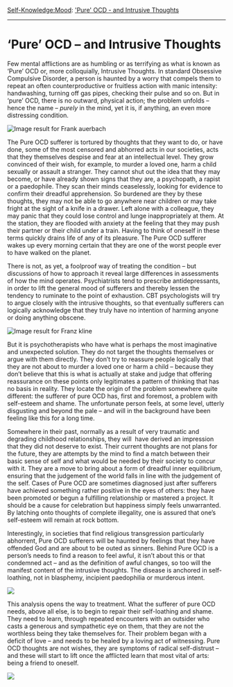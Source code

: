 [Self-Knowledge:](https://www.theschooloflife.com/thebookoflife/category/self-knowledge/)[Mood](https://www.theschooloflife.com/thebookoflife/category/self-knowledge/mood/): ['Pure' OCD - and Intrusive Thoughts](https://www.theschooloflife.com/thebookoflife/pure-ocd-and-intrusive-thoughts/)

* * *

# ‘Pure’ OCD – and Intrusive Thoughts

Few mental afflictions are as humbling or as terrifying as what is known as ‘Pure’ OCD or, more colloquially, Intrusive Thoughts. In standard Obsessive Compulsive Disorder, a person is haunted by a worry that compels them to repeat an often counterproductive or fruitless action with manic intensity: handwashing, turning off gas pipes, checking their pulse and so on. But in ‘pure’ OCD, there is no outward, physical action; the problem unfolds – hence the name – _purely_ in the mind, yet it is, if anything, an even more distressing condition.

![Image result for Frank auerbach](https://media.wsimag.com/attachments/868f2aa9d40404babb07fe119d4ad08cafb01ca8/store/fill/1090/613/dae727197e905770d8454320177f5c42cfb12ebf7b58050a7c35d0423f7d/Frank-Auerbach-EOW-Nude-Lying-on-her-Back-1959-c-Frank-Auerbach-courtesy-Marlborough-Fine-Art.jpg)

The Pure OCD sufferer is tortured by thoughts that they want to do, or have done, some of the most censored and abhorred acts in our societies, acts that they themselves despise and fear at an intellectual level. They grow convinced of their wish, for example, to murder a loved one, harm a child sexually or assault a stranger. They cannot shut out the idea that they may become, or have already shown signs that they are, a psychopath, a rapist or a paedophile. They scan their minds ceaselessly, looking for evidence to confirm their dreadful apprehension. So burdened are they by these thoughts, they may not be able to go anywhere near children or may take fright at the sight of a knife in a drawer. Left alone with a colleague, they may panic that they could lose control and lunge inappropriately at them. At the station, they are flooded with anxiety at the feeling that they may push their partner or their child under a train. Having to think of oneself in these terms quickly drains life of any of its pleasure. The Pure OCD sufferer wakes up every morning certain that they are one of the worst people ever to have walked on the planet.

There is not, as yet, a foolproof way of treating the condition – but discussions of how to approach it reveal large differences in assessments of how the mind operates. Psychiatrists tend to prescribe antidepressants, in order to lift the general mood of sufferers and thereby lessen the tendency to ruminate to the point of exhaustion. CBT psychologists will try to argue closely with the intrusive thoughts, so that eventually sufferers can logically acknowledge that they truly have no intention of harming anyone or doing anything obscene.

![Image result for Franz kline](https://media.gq.com/photos/5582e4253655c24c6c94f252/master/w_800/fashion-shows-blogs-fashion-week-franz-kline-harleman.jpg)

But it is psychotherapists who have what is perhaps the most imaginative and unexpected solution. They do not target the thoughts themselves or argue with them directly. They don’t try to reassure people logically that they are not about to murder a loved one or harm a child – because they don’t believe that this is what is actually at stake and judge that offering reassurance on these points only legitimates a pattern of thinking that has no basis in reality. They locate the origin of the problem somewhere quite different: the sufferer of pure OCD has, first and foremost, a problem with self-esteem and shame. The unfortunate person feels, at some level, utterly disgusting and beyond the pale – and will in the background have been feeling like this for a long time.

Somewhere in their past, normally as a result of very traumatic and degrading childhood relationships, they will &nbsp;have derived an impression that they did not deserve to exist. Their current thoughts are not plans for the future, they are attempts by the mind to find a match between their basic sense of self and what would be needed by their society to concur with it. They are a move to bring about a form of dreadful inner equilibrium, ensuring that the judgement of the world falls in line with the judgement of the self. Cases of Pure OCD are sometimes diagnosed just after sufferers have achieved something rather positive in the eyes of others: they have been promoted or begun a fulfilling relationship or mastered a project. It should be a cause for celebration but happiness simply feels unwarranted. By latching onto thoughts of complete illegality, one is assured that one’s self-esteem will remain at rock bottom.

Interestingly, in societies that find religious transgression particularly abhorrent, Pure OCD sufferers will be haunted by feelings that they have offended God and are about to be outed as sinners. Behind Pure OCD is a person’s needs to find a reason to feel awful, it isn’t about this or that condemned act – and as the definition of awful changes, so too will the manifest content of the intrusive thoughts.&nbsp;The disease is anchored in self-loathing, not in blasphemy, incipient paedophilia or murderous intent.

![](https://www.theschooloflife.com/thebookoflife/wp-content/uploads/2018/05/Kline20.pdf-Adobe-Reader.jpg)

This analysis opens the way to treatment. What the sufferer of pure OCD needs, above all else, is to begin to repair their self-loathing and shame. They need to learn, through repeated encounters with an outsider who casts a generous and sympathetic eye on them, that they are not the worthless being they take themselves for. Their problem began with a deficit of love – and needs to be healed by a loving act of witnessing. Pure OCD thoughts are not wishes, they are symptoms of radical self-distrust – and these will start to lift once the afflicted learn that most vital of arts: being a friend to oneself.

[![](https://img.youtube.com/vi/Q9yKaI0vLJs/0.jpg)](https://www.youtube.com/embed/Q9yKaI0vLJs '')
